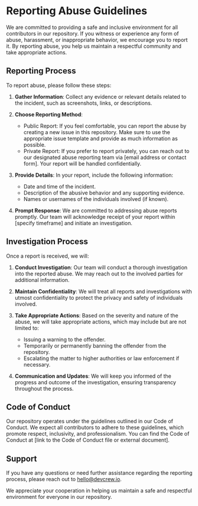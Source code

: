 # Reporting Abuse Guidelines

We are committed to providing a safe and inclusive environment for all contributors in our repository. If you witness or experience any form of abuse, harassment, or inappropriate behavior, we encourage you to report it. By reporting abuse, you help us maintain a respectful community and take appropriate actions.

## Reporting Process

To report abuse, please follow these steps:

1. **Gather Information**: Collect any evidence or relevant details related to the incident, such as screenshots, links, or descriptions.

2. **Choose Reporting Method**:
   - Public Report: If you feel comfortable, you can report the abuse by creating a new issue in this repository. Make sure to use the appropriate issue template and provide as much information as possible.
   - Private Report: If you prefer to report privately, you can reach out to our designated abuse reporting team via [email address or contact form]. Your report will be handled confidentially.

3. **Provide Details**: In your report, include the following information:
   - Date and time of the incident.
   - Description of the abusive behavior and any supporting evidence.
   - Names or usernames of the individuals involved (if known).

4. **Prompt Response**: We are committed to addressing abuse reports promptly. Our team will acknowledge receipt of your report within [specify timeframe] and initiate an investigation.

## Investigation Process

Once a report is received, we will:

1. **Conduct Investigation**: Our team will conduct a thorough investigation into the reported abuse. We may reach out to the involved parties for additional information.

2. **Maintain Confidentiality**: We will treat all reports and investigations with utmost confidentiality to protect the privacy and safety of individuals involved.

3. **Take Appropriate Actions**: Based on the severity and nature of the abuse, we will take appropriate actions, which may include but are not limited to:
   - Issuing a warning to the offender.
   - Temporarily or permanently banning the offender from the repository.
   - Escalating the matter to higher authorities or law enforcement if necessary.

4. **Communication and Updates**: We will keep you informed of the progress and outcome of the investigation, ensuring transparency throughout the process.

## Code of Conduct

Our repository operates under the guidelines outlined in our Code of Conduct. We expect all contributors to adhere to these guidelines, which promote respect, inclusivity, and professionalism. You can find the Code of Conduct at [link to the Code of Conduct file or external document].

## Support

If you have any questions or need further assistance regarding the reporting process, please reach out to hello@devcrew.io.

We appreciate your cooperation in helping us maintain a safe and respectful environment for everyone in our repository.
